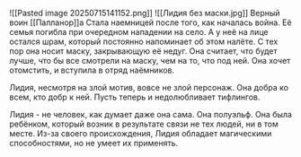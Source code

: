 ![[Pasted image 20250715141152.png]]
![[Лидия без маски.jpg]]
Верный воин [[Палланор]]а
Стала наемницей после того, как началась война. Её семья погибла при очередном нападении на село. А у неё на лице остался шрам, который постоянно напоминает об этом налёте. С тех пор она носит маску, закрывающую её недуг. Она считает, что будет лучше, что бы все смотрели на маску, чем на то, что под ней. Она хочет отомстить, и вступила в отряд наёмников.

Лидия, несмотря на злой мотив, вовсе не злой персонаж. Она добра ко всем, кто добр к ней. Пусть теперь и недолюбливает тифлингов.

Лидия - не человек, как думает даже она сама. Она полуэльф. Она была ребёнком, который возник в результате связи не тех людей, ни в том месте. Из-за своего происхождения, Лидия обладает магическими способностями, но не умеет их применять.